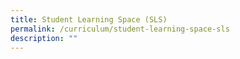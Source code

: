 ```yaml
---
title: Student Learning Space (SLS)
permalink: /curriculum/student-learning-space-sls
description: ""
---
```

